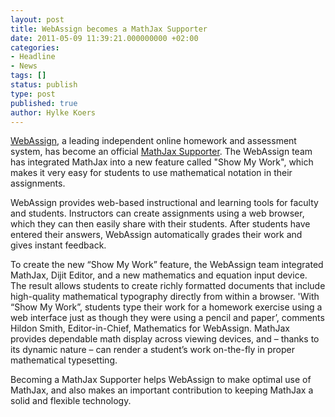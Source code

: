 ```yaml
---
layout: post
title: WebAssign becomes a MathJax Supporter
date: 2011-05-09 11:39:21.000000000 +02:00
categories:
- Headline
- News
tags: []
status: publish
type: post
published: true
author: Hylke Koers
---
```


[WebAssign](http://www.webassign.net), a leading independent online homework and assessment system, has become an official [MathJax Supporter](http://www.mathjax.org/sponsors/mathjax-sponsorship-program/). The WebAssign team has integrated MathJax into a new feature called "Show My Work", which makes it very easy for students to use mathematical notation in their assignments.

WebAssign provides web-based instructional and learning tools for faculty and students.   Instructors can create assignments using a web browser, which they can then easily share with their students. After students have entered their answers, WebAssign automatically grades their work and gives instant feedback. 

To create the new “Show My Work” feature, the WebAssign team integrated MathJax, Dijit Editor, and a new mathematics and equation input device.  The result allows students to create richly formatted documents that include high-quality mathematical typography directly from within a browser. 'With “Show My Work”, students type their work for a homework exercise using a web interface just as though they were using a pencil and paper’, comments Hildon Smith, Editor-in-Chief, Mathematics for WebAssign. MathJax provides dependable math display across viewing devices, and – thanks to its dynamic nature – can render a student’s work on-the-fly in proper mathematical typesetting.

Becoming a MathJax Supporter helps WebAssign to make optimal use of MathJax, and also makes an important contribution to keeping MathJax a solid and flexible technology.